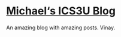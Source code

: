 # [Michael‘s ICS3U Blog](https://michael-lam8.github.io/ICS3U-Blog-Michael/)
An amazing blog with amazing posts. Vinay.
